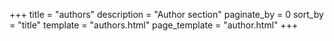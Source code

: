 +++
title = "authors"
description = "Author section"
paginate_by = 0
sort_by = "title"
template = "authors.html"
page_template = "author.html"
+++
